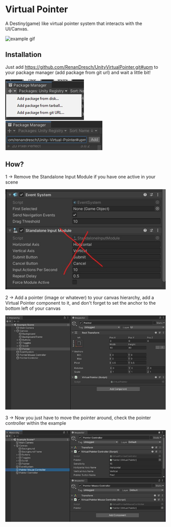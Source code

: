 # Virtual Pointer
A Destiny(game) like virtual pointer system that interacts with the UI/Canvas.

![example gif](https://raw.githubusercontent.com/RenanDresch/Unity-Virtual-Pointer/master/Readme/virtualpointer.gif)

## Installation
Just add https://github.com/RenanDresch/UnityVirtualPointer.git#upm to your package manager (add package from git url) and wait a little bit!

![installation](https://raw.githubusercontent.com/RenanDresch/Unity-Virtual-Pointer/master/Readme/pm-1.jpg)
![installation](https://raw.githubusercontent.com/RenanDresch/Unity-Virtual-Pointer/master/Readme/pm-2.jpg)

## How?

1 -> Remove the Standalone Input Module if you have one active in your scene

![how](https://raw.githubusercontent.com/RenanDresch/Unity-Virtual-Pointer/master/Readme/tut-1.jpg)

2 -> Add a pointer (image or whatever) to your canvas hierarchy, add a Virtual Pointer component to it, and don't forget to set the anchor to the bottom left of your canvas

![how](https://raw.githubusercontent.com/RenanDresch/Unity-Virtual-Pointer/master/Readme/tut-2.jpg)

3 -> Now you just have to move the pointer around, check the pointer controller within the example

![how](https://raw.githubusercontent.com/RenanDresch/Unity-Virtual-Pointer/master/Readme/tut-3.jpg)
